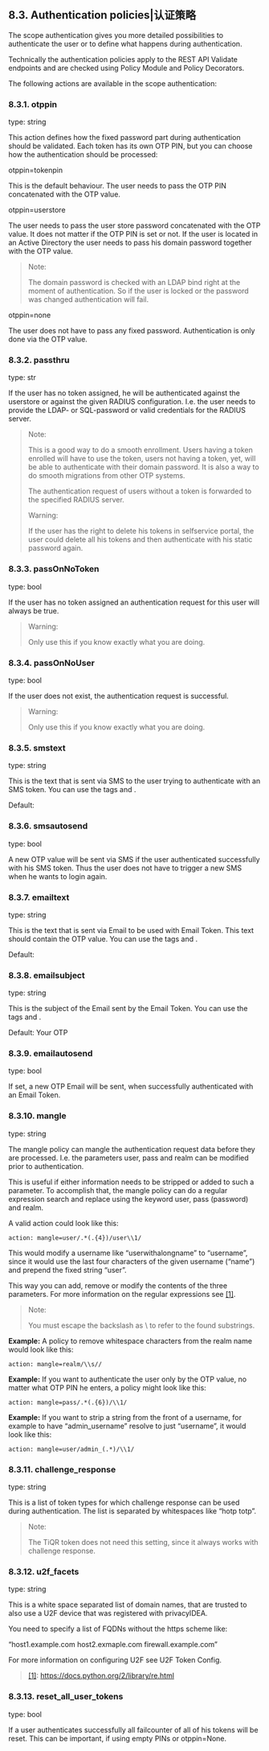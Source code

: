 ## 8.3. Authentication policies|认证策略

The scope authentication gives you more detailed possibilities to authenticate the user or to define what happens during authentication.

Technically the authentication policies apply to the REST API Validate endpoints and are checked using Policy Module and Policy Decorators.

The following actions are available in the scope authentication:

### 8.3.1. otppin

type: string

This action defines how the fixed password part during authentication should be validated. Each token has its own OTP PIN, but you can choose how the authentication should be processed:

otppin=tokenpin

This is the default behaviour. The user needs to pass the OTP PIN concatenated with the OTP value.

otppin=userstore

The user needs to pass the user store password concatenated with the OTP value. It does not matter if the OTP PIN is set or not. If the user is located in an Active Directory the user needs to pass his domain password together with the OTP value.

> Note:
> 
> The domain password is checked with an LDAP bind right at the moment of authentication. So if the user is locked or the password was changed authentication will fail.

otppin=none

The user does not have to pass any fixed password. Authentication is only done via the OTP value.

### 8.3.2. passthru

type: str

If the user has no token assigned, he will be authenticated against the userstore or against the given RADIUS configuration. I.e. the user needs to provide the LDAP- or SQL-password or valid credentials for the RADIUS server.

> Note:
> 
> This is a good way to do a smooth enrollment. Users having a token enrolled will have to use the token, users not having a token, yet, will be able to authenticate with their domain password.  It is also a way to do smooth migrations from other OTP systems.
> 
> The authentication request of users without a token is forwarded to the specified RADIUS server.
> 
> Warning:
> 
> If the user has the right to delete his tokens in selfservice portal, the user could delete all his tokens and then authenticate with his static password again.

### 8.3.3. passOnNoToken

type: bool

If the user has no token assigned an authentication request for this user will always be true.

> Warning:
> 
> Only use this if you know exactly what you are doing.

### 8.3.4. passOnNoUser

type: bool

If the user does not exist, the authentication request is successful.

> Warning:
> 
> Only use this if you know exactly what you are doing.

### 8.3.5. smstext

type: string

This is the text that is sent via SMS to the user trying to authenticate with an SMS token. You can use the tags <otp> and <serial>.

Default: <otp>

### 8.3.6. smsautosend

type: bool

A new OTP value will be sent via SMS if the user authenticated successfully with his SMS token. Thus the user does not have to trigger a new SMS when he wants to login again.

### 8.3.7. emailtext

type: string

This is the text that is sent via Email to be used with Email Token. This text should contain the OTP value. You can use the tags <otp> and <serial>.

Default: <otp>

### 8.3.8. emailsubject

type: string

This is the subject of the Email sent by the Email Token. You can use the tags <otp> and <serial>.

Default: Your OTP

### 8.3.9. emailautosend

type: bool

If set, a new OTP Email will be sent, when successfully authenticated with an Email Token.

### 8.3.10. mangle

type: string

The mangle policy can mangle the authentication request data before they are processed. I.e. the parameters user, pass and realm can be modified prior to authentication.

This is useful if either information needs to be stripped or added to such a parameter. To accomplish that, the mangle policy can do a regular expression search and replace using the keyword user, pass (password) and realm.

A valid action could look like this:

```
action: mangle=user/.*(.{4})/user\\1/
```

This would modify a username like “userwithalongname” to “username”, since it would use the last four characters of the given username (“name”) and prepend the fixed string “user”.

This way you can add, remove or modify the contents of the three parameters. For more information on the regular expressions see <span id="id1">[[1]](#pythonre)</span>.

> Note:
> 
> You must escape the backslash as \\ to refer to the found substrings.

**Example:** A policy to remove whitespace characters from the realm name would look like this:

```
action: mangle=realm/\\s//
```

**Example:** If you want to authenticate the user only by the OTP value, no matter what OTP PIN he enters, a policy might look like this:

```
action: mangle=pass/.*(.{6})/\\1/
```

**Example:** If you want to strip a string from the front of a username, for example to have “admin_username” resolve to just “username”, it would look like this:

```
action: mangle=user/admin_(.*)/\\1/
```

### 8.3.11. challenge_response

type: string

This is a list of token types for which challenge response can be used during authentication. The list is separated by whitespaces like “hotp totp”.

> Note:
> 
> The TiQR token does not need this setting, since it always works with challenge response.

### 8.3.12. u2f_facets

type: string

This is a white space separated list of domain names, that are trusted to also use a U2F device that was registered with privacyIDEA.

You need to specify a list of FQDNs without the https scheme like:

“host1.example.com host2.exmaple.com firewall.example.com”

For more information on configuring U2F see U2F Token Config.

> [[1]](#id1): https://docs.python.org/2/library/re.html<span id="pythonre"></span>

### 8.3.13. reset_all_user_tokens

type: bool

If a user authenticates successfully all failcounter of all of his tokens will be reset. This can be important, if using empty PINs or otppin=None.